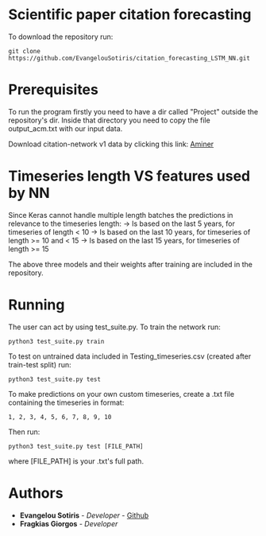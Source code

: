 # Scientific paper citation forecasting 

To download the repository run:
```
git clone https://github.com/EvangelouSotiris/citation_forecasting_LSTM_NN.git
```

# Prerequisites

To run the program firstly you need to have a dir called "Project" outside the repository's dir.
Inside that directory you need to copy the file output_acm.txt with our input data.

Download citation-network v1 data by clicking this link: [Aminer](http://aminer.org/lab-datasets/citation/citation-network1.zip)
# Timeseries length VS features used by NN

Since Keras cannot handle multiple length batches the predictions in relevance to the timeseries length:
-> Is based on the last 5 years, for timeseries of length < 10
-> Is based on the last 10 years, for timeseries of length >= 10 and < 15
-> Is based on the last 15 years, for timeseries of length >= 15 

The above three models and their weights after training are included in the repository.
# Running

The user can act by using test_suite.py.
To train the network run:
```
python3 test_suite.py train
```
To test on untrained data included in Testing_timeseries.csv (created after train-test split) run:
```
python3 test_suite.py test
```
To make predictions on your own custom timeseries, create a .txt file containing the timeseries in format:
```
1, 2, 3, 4, 5, 6, 7, 8, 9, 10
```
Then run:
```
python3 test_suite.py test [FILE_PATH]
```
where [FILE_PATH] is your .txt's full path.

# Authors
* **Evangelou Sotiris** - *Developer* - [Github](https://github.com/EvangelouSotiris)
* **Fragkias Giorgos** - *Developer*
